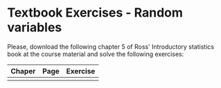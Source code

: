 # Textbook Exercises - Random variables

Please, download the following chapter 5 of Ross' Introductory statistics book at the course material and solve the following exercises:

| Chaper | Page | Exercise     |
| ------:| ----:| ------------:|
|        |      |              |
